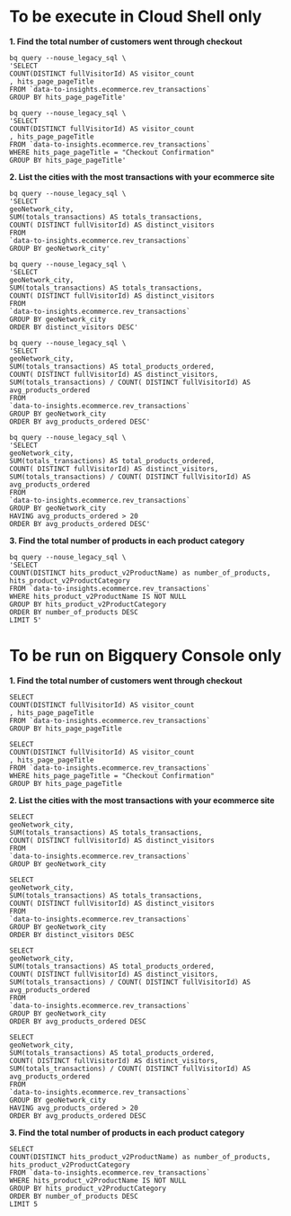 # **To be execute in Cloud Shell only**

**1. Find the total number of customers went through checkout**

    bq query --nouse_legacy_sql \
    'SELECT
    COUNT(DISTINCT fullVisitorId) AS visitor_count
    , hits_page_pageTitle
    FROM `data-to-insights.ecommerce.rev_transactions`
    GROUP BY hits_page_pageTitle'

    bq query --nouse_legacy_sql \
    'SELECT
    COUNT(DISTINCT fullVisitorId) AS visitor_count
    , hits_page_pageTitle
    FROM `data-to-insights.ecommerce.rev_transactions`
    WHERE hits_page_pageTitle = "Checkout Confirmation"
    GROUP BY hits_page_pageTitle'

**2. List the cities with the most transactions with your ecommerce site**

    bq query --nouse_legacy_sql \
    'SELECT
    geoNetwork_city,
    SUM(totals_transactions) AS totals_transactions,
    COUNT( DISTINCT fullVisitorId) AS distinct_visitors
    FROM
    `data-to-insights.ecommerce.rev_transactions`
    GROUP BY geoNetwork_city'

    bq query --nouse_legacy_sql \
    'SELECT
    geoNetwork_city,
    SUM(totals_transactions) AS totals_transactions,
    COUNT( DISTINCT fullVisitorId) AS distinct_visitors
    FROM
    `data-to-insights.ecommerce.rev_transactions`
    GROUP BY geoNetwork_city
    ORDER BY distinct_visitors DESC'

    bq query --nouse_legacy_sql \
    'SELECT
    geoNetwork_city,
    SUM(totals_transactions) AS total_products_ordered,
    COUNT( DISTINCT fullVisitorId) AS distinct_visitors,
    SUM(totals_transactions) / COUNT( DISTINCT fullVisitorId) AS avg_products_ordered
    FROM
    `data-to-insights.ecommerce.rev_transactions`
    GROUP BY geoNetwork_city
    ORDER BY avg_products_ordered DESC'

    bq query --nouse_legacy_sql \
    'SELECT
    geoNetwork_city,
    SUM(totals_transactions) AS total_products_ordered,
    COUNT( DISTINCT fullVisitorId) AS distinct_visitors,
    SUM(totals_transactions) / COUNT( DISTINCT fullVisitorId) AS avg_products_ordered
    FROM
    `data-to-insights.ecommerce.rev_transactions`
    GROUP BY geoNetwork_city
    HAVING avg_products_ordered > 20
    ORDER BY avg_products_ordered DESC'

**3. Find the total number of products in each product category**

    bq query --nouse_legacy_sql \
    'SELECT
    COUNT(DISTINCT hits_product_v2ProductName) as number_of_products,
    hits_product_v2ProductCategory
    FROM `data-to-insights.ecommerce.rev_transactions`
    WHERE hits_product_v2ProductName IS NOT NULL
    GROUP BY hits_product_v2ProductCategory
    ORDER BY number_of_products DESC
    LIMIT 5'

# **To be run on Bigquery Console only**

**1. Find the total number of customers went through checkout**

    SELECT
    COUNT(DISTINCT fullVisitorId) AS visitor_count
    , hits_page_pageTitle
    FROM `data-to-insights.ecommerce.rev_transactions`
    GROUP BY hits_page_pageTitle

    SELECT
    COUNT(DISTINCT fullVisitorId) AS visitor_count
    , hits_page_pageTitle
    FROM `data-to-insights.ecommerce.rev_transactions`
    WHERE hits_page_pageTitle = "Checkout Confirmation"
    GROUP BY hits_page_pageTitle

**2. List the cities with the most transactions with your ecommerce site**

    SELECT
    geoNetwork_city,
    SUM(totals_transactions) AS totals_transactions,
    COUNT( DISTINCT fullVisitorId) AS distinct_visitors
    FROM
    `data-to-insights.ecommerce.rev_transactions`
    GROUP BY geoNetwork_city

    SELECT
    geoNetwork_city,
    SUM(totals_transactions) AS totals_transactions,
    COUNT( DISTINCT fullVisitorId) AS distinct_visitors
    FROM
    `data-to-insights.ecommerce.rev_transactions`
    GROUP BY geoNetwork_city
    ORDER BY distinct_visitors DESC

    SELECT
    geoNetwork_city,
    SUM(totals_transactions) AS total_products_ordered,
    COUNT( DISTINCT fullVisitorId) AS distinct_visitors,
    SUM(totals_transactions) / COUNT( DISTINCT fullVisitorId) AS avg_products_ordered
    FROM
    `data-to-insights.ecommerce.rev_transactions`
    GROUP BY geoNetwork_city
    ORDER BY avg_products_ordered DESC

    SELECT
    geoNetwork_city,
    SUM(totals_transactions) AS total_products_ordered,
    COUNT( DISTINCT fullVisitorId) AS distinct_visitors,
    SUM(totals_transactions) / COUNT( DISTINCT fullVisitorId) AS avg_products_ordered
    FROM
    `data-to-insights.ecommerce.rev_transactions`
    GROUP BY geoNetwork_city
    HAVING avg_products_ordered > 20
    ORDER BY avg_products_ordered DESC

**3. Find the total number of products in each product category**

    SELECT
    COUNT(DISTINCT hits_product_v2ProductName) as number_of_products,
    hits_product_v2ProductCategory
    FROM `data-to-insights.ecommerce.rev_transactions`
    WHERE hits_product_v2ProductName IS NOT NULL
    GROUP BY hits_product_v2ProductCategory
    ORDER BY number_of_products DESC
    LIMIT 5